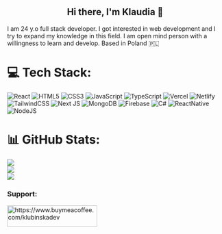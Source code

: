 # <h2  align="center">Hi there, I'm Klaudia 👋</h2>
I am 24 y.o full stack developer. I got interested in web development and I try to expand my knowledge in this field. I am open mind person with a willingness to learn and develop. Based in Poland 🇵🇱

# 💻 Tech Stack:
![React](https://img.shields.io/badge/react-%2320232a.svg?style=for-the-badge&logo=react&logoColor=%2361DAFB) ![HTML5](https://img.shields.io/badge/html5-%23E34F26.svg?style=for-the-badge&logo=html5&logoColor=white) ![CSS3](https://img.shields.io/badge/css3-%231572B6.svg?style=for-the-badge&logo=css3&logoColor=white) ![JavaScript](https://img.shields.io/badge/javascript-%23323330.svg?style=for-the-badge&logo=javascript&logoColor=%23F7DF1E) ![TypeScript](https://img.shields.io/badge/typescript-%23007ACC.svg?style=for-the-badge&logo=typescript&logoColor=white) ![Vercel](https://img.shields.io/badge/vercel-%23000000.svg?style=for-the-badge&logo=vercel&logoColor=white) ![Netlify](https://img.shields.io/badge/netlify-%23000000.svg?style=for-the-badge&logo=netlify&logoColor=#00C7B7) ![TailwindCSS](https://img.shields.io/badge/tailwindcss-%2338B2AC.svg?style=for-the-badge&logo=tailwind-css&logoColor=white) ![Next JS](https://img.shields.io/badge/Next-black?style=for-the-badge&logo=next.js&logoColor=white) ![MongoDB](https://img.shields.io/badge/MongoDB-%234ea94b.svg?style=for-the-badge&logo=mongodb&logoColor=white) ![Firebase](https://img.shields.io/badge/firebase-%23039BE5.svg?style=for-the-badge&logo=firebase) ![C#](https://img.shields.io/badge/c%23-%23239120.svg?style=for-the-badge&logo=c-sharp&logoColor=white) ![ReactNative](https://img.shields.io/badge/React_Native-20232A?style=for-the-badge&logo=react&logoColor=61DAFB) ![NodeJS](https://img.shields.io/badge/Node.js-339933?style=for-the-badge&logo=nodedotjs&logoColor=white) 


# 📊 GitHub Stats:
![](https://github-readme-stats.vercel.app/api?username=klubinskak&theme=blueberry&hide_border=true&include_all_commits=true&count_private=true)<br/>
![](https://github-readme-streak-stats.herokuapp.com/?user=klubinskak&theme=blueberry&hide_border=true)<br/>
![](https://github-readme-stats.vercel.app/api/top-langs/?username=klubinskak&theme=blueberry&hide_border=true&include_all_commits=true&count_private=true&layout=compact)

<!-- Proudly created with GPRM ( https://gprm.itsvg.in ) -->
<h3 align="left">Support:</h3>
<p><a href="https://buymeacoffee.com/klubinskadev"> <img align="left" src="https://cdn.buymeacoffee.com/buttons/v2/default-yellow.png" height="50" width="210" alt="https://www.buymeacoffee.com/klubinskadev" /></a></p><br><br>

